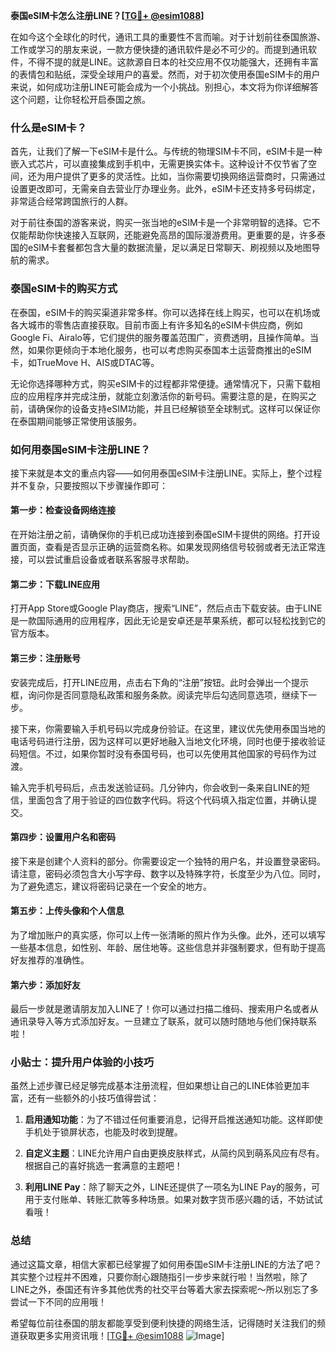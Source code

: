 **泰国eSIM卡怎么注册LINE？[[TG💪+ @esim1088](https://t.me/s/esim1088)]**

在如今这个全球化的时代，通讯工具的重要性不言而喻。对于计划前往泰国旅游、工作或学习的朋友来说，一款方便快捷的通讯软件是必不可少的。而提到通讯软件，不得不提的就是LINE。这款源自日本的社交应用不仅功能强大，还拥有丰富的表情包和贴纸，深受全球用户的喜爱。然而，对于初次使用泰国eSIM卡的用户来说，如何成功注册LINE可能会成为一个小挑战。别担心，本文将为你详细解答这个问题，让你轻松开启泰国之旅。

### 什么是eSIM卡？

首先，让我们了解一下eSIM卡是什么。与传统的物理SIM卡不同，eSIM卡是一种嵌入式芯片，可以直接集成到手机中，无需更换实体卡。这种设计不仅节省了空间，还为用户提供了更多的灵活性。比如，当你需要切换网络运营商时，只需通过设置更改即可，无需亲自去营业厅办理业务。此外，eSIM卡还支持多号码绑定，非常适合经常跨国旅行的人群。

对于前往泰国的游客来说，购买一张当地的eSIM卡是一个非常明智的选择。它不仅能帮助你快速接入互联网，还能避免高昂的国际漫游费用。更重要的是，许多泰国的eSIM卡套餐都包含大量的数据流量，足以满足日常聊天、刷视频以及地图导航的需求。

### 泰国eSIM卡的购买方式

在泰国，eSIM卡的购买渠道非常多样。你可以选择在线上购买，也可以在机场或各大城市的零售店直接获取。目前市面上有许多知名的eSIM卡供应商，例如Google Fi、Airalo等，它们提供的服务覆盖范围广，资费透明，且操作简单。当然，如果你更倾向于本地化服务，也可以考虑购买泰国本土运营商推出的eSIM卡，如TrueMove H、AIS或DTAC等。

无论你选择哪种方式，购买eSIM卡的过程都非常便捷。通常情况下，只需下载相应的应用程序并完成注册，就能立刻激活你的新号码。需要注意的是，在购买之前，请确保你的设备支持eSIM功能，并且已经解锁至全球制式。这样可以保证你在泰国期间能够正常使用该服务。

### 如何用泰国eSIM卡注册LINE？

接下来就是本文的重点内容——如何用泰国eSIM卡注册LINE。实际上，整个过程并不复杂，只要按照以下步骤操作即可：

#### 第一步：检查设备网络连接
在开始注册之前，请确保你的手机已成功连接到泰国eSIM卡提供的网络。打开设置页面，查看是否显示正确的运营商名称。如果发现网络信号较弱或者无法正常连接，可以尝试重启设备或者联系客服寻求帮助。

#### 第二步：下载LINE应用
打开App Store或Google Play商店，搜索“LINE”，然后点击下载安装。由于LINE是一款国际通用的应用程序，因此无论是安卓还是苹果系统，都可以轻松找到它的官方版本。

#### 第三步：注册账号
安装完成后，打开LINE应用，点击右下角的“注册”按钮。此时会弹出一个提示框，询问你是否同意隐私政策和服务条款。阅读完毕后勾选同意选项，继续下一步。

接下来，你需要输入手机号码以完成身份验证。在这里，建议优先使用泰国当地的电话号码进行注册，因为这样可以更好地融入当地文化环境，同时也便于接收验证码短信。不过，如果你暂时没有泰国号码，也可以先使用其他国家的号码作为过渡。

输入完手机号码后，点击发送验证码。几分钟内，你会收到一条来自LINE的短信，里面包含了用于验证的四位数字代码。将这个代码填入指定位置，并确认提交。

#### 第四步：设置用户名和密码
接下来是创建个人资料的部分。你需要设定一个独特的用户名，并设置登录密码。请注意，密码必须包含大小写字母、数字以及特殊字符，长度至少为八位。同时，为了避免遗忘，建议将密码记录在一个安全的地方。

#### 第五步：上传头像和个人信息
为了增加账户的真实感，你可以上传一张清晰的照片作为头像。此外，还可以填写一些基本信息，如性别、年龄、居住地等。这些信息并非强制要求，但有助于提高好友推荐的准确性。

#### 第六步：添加好友
最后一步就是邀请朋友加入LINE了！你可以通过扫描二维码、搜索用户名或者从通讯录导入等方式添加好友。一旦建立了联系，就可以随时随地与他们保持联系啦！

### 小贴士：提升用户体验的小技巧

虽然上述步骤已经足够完成基本注册流程，但如果想让自己的LINE体验更加丰富，还有一些额外的小技巧值得尝试：

1. **启用通知功能**：为了不错过任何重要消息，记得开启推送通知功能。这样即使手机处于锁屏状态，也能及时收到提醒。
   
2. **自定义主题**：LINE允许用户自由更换皮肤样式，从简约风到萌系风应有尽有。根据自己的喜好挑选一套满意的主题吧！

3. **利用LINE Pay**：除了聊天之外，LINE还提供了一项名为LINE Pay的服务，可用于支付账单、转账汇款等多种场景。如果对数字货币感兴趣的话，不妨试试看哦！

### 总结

通过这篇文章，相信大家都已经掌握了如何用泰国eSIM卡注册LINE的方法了吧？其实整个过程并不困难，只要你耐心跟随指引一步步来就行啦！当然啦，除了LINE之外，泰国还有许多其他优秀的社交平台等着大家去探索呢～所以别忘了多尝试一下不同的应用哦！

希望每位前往泰国的朋友都能享受到便利快捷的网络生活，记得随时关注我们的频道获取更多实用资讯哦！[[TG💪+ @esim1088](https://t.me/s/esim1088) ![Image](https://i.postimg.cc/4NQfJmqS/Snipaste-2025-05-13-00-14-12.png)]